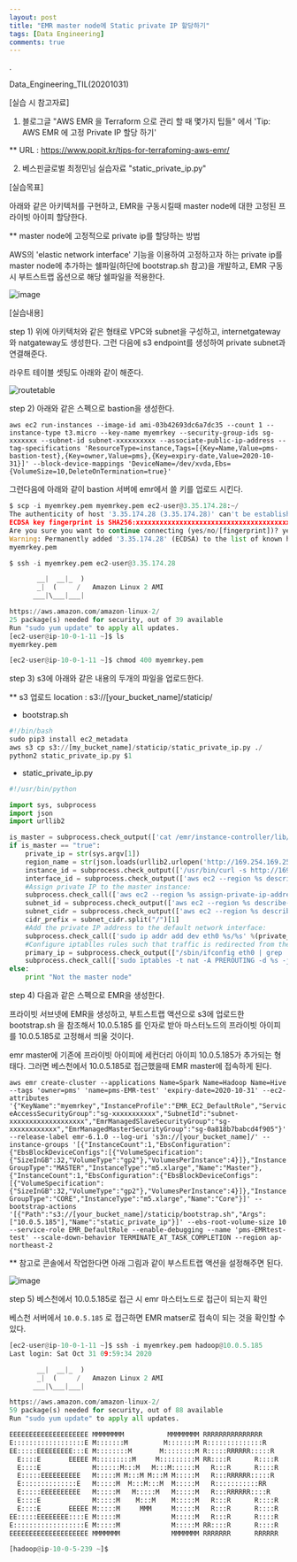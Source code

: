 ```yaml
---
layout: post
title: "EMR master node에 Static private IP 할당하기"
tags: [Data Engineering]
comments: true
---
```


.

Data_Engineering_TIL(20201031)

[실습 시 참고자료]

1) 블로그글 "AWS EMR 을 Terraform 으로 관리 할 때 몇가지 팁들" 에서 'Tip: AWS EMR 에 고정 Private IP 할당 하기'


** URL : https://www.popit.kr/tips-for-terrafoming-aws-emr/


2) 베스핀글로벌 최정민님 실습자료 "static_private_ip.py"


[실습목표]

아래와 같은 아키텍처를 구현하고, EMR을 구동시킬때 master node에 대한 고정된 프라이빗 아이피 할당한다.

** master node에 고정적으로 private ip를 할당하는 방법 

AWS의 'elastic network interface' 기능을 이용하여 고정하고자 하는 private ip를 master node에 추가하는 쉘파일(하단에 bootstrap.sh 참고)을 개발하고, EMR 구동시 부트스트랩 옵션으로 해당 쉘파일을 적용한다.

![image](https://user-images.githubusercontent.com/41605276/97775965-1d011d00-1ba8-11eb-8c44-d685784d2a28.png)


[실습내용]

step 1) 위에 아키텍처와 같은 형태로 VPC와 subnet을 구성하고, internetgateway와 natgateway도 생성한다. 그런 다음에 s3 endpoint를 생성하여 private subnet과 연결해준다.


라우트 테이블 셋팅도 아래와 같이 해준다.

![routetable](https://user-images.githubusercontent.com/41605276/97774019-e0c5c080-1b97-11eb-9ff5-4dd2389f4c35.png)


step 2) 아래와 같은 스펙으로 bastion을 생성한다.

`aws ec2 run-instances --image-id ami-03b42693dc6a7dc35 --count 1 --instance-type t3.micro --key-name myemrkey --security-group-ids sg-xxxxxxx --subnet-id subnet-xxxxxxxxxx --associate-public-ip-address --tag-specifications 'ResourceType=instance,Tags=[{Key=Name,Value=pms-bastion-test},{Key=owner,Value=pms},{Key=expiry-date,Value=2020-10-31}]' --block-device-mappings 'DeviceName=/dev/xvda,Ebs={VolumeSize=10,DeleteOnTermination=true}'`


그런다음에 아래와 같이 bastion 서버에 emr에서 쓸 키를 업로드 시킨다.


```python
$ scp -i myemrkey.pem myemrkey.pem ec2-user@3.35.174.28:~/
The authenticity of host '3.35.174.28 (3.35.174.28)' can't be established.
ECDSA key fingerprint is SHA256:xxxxxxxxxxxxxxxxxxxxxxxxxxxxxxxxxxxxxxxxxxxxxx
Are you sure you want to continue connecting (yes/no/[fingerprint])? yes
Warning: Permanently added '3.35.174.28' (ECDSA) to the list of known hosts.
myemrkey.pem                                                                        100% 1696    37.4KB/s   00:00

$ ssh -i myemrkey.pem ec2-user@3.35.174.28

       __|  __|_  )
       _|  (     /   Amazon Linux 2 AMI
      ___|\___|___|

https://aws.amazon.com/amazon-linux-2/
25 package(s) needed for security, out of 39 available
Run "sudo yum update" to apply all updates.
[ec2-user@ip-10-0-1-11 ~]$ ls
myemrkey.pem

[ec2-user@ip-10-0-1-11 ~]$ chmod 400 myemrkey.pem
```

step 3) s3에 아래와 같은 내용의 두개의 파일을 업로드한다.

** s3 업로드 location : s3://[your_bucket_name]/staticip/

- bootstrap.sh


```python
#!/bin/bash
sudo pip3 install ec2_metadata
aws s3 cp s3://[my_bucket_name]/staticip/static_private_ip.py ./
python2 static_private_ip.py $1
```

- static_private_ip.py


```python
#!/usr/bin/python

import sys, subprocess
import json
import urllib2

is_master = subprocess.check_output(['cat /emr/instance-controller/lib/info/instance.json | jq .isMaster'], shell=True).strip()
if is_master == "true":
    private_ip = str(sys.argv[1])
    region_name = str(json.loads(urllib2.urlopen('http://169.254.169.254/latest/dynamic/instance-identity/document').read())["region"])
    instance_id = subprocess.check_output(['/usr/bin/curl -s http://169.254.169.254/latest/meta-data/instance-id'], shell=True)
    interface_id = subprocess.check_output(['aws ec2 --region %s describe-instances --instance-ids %s | jq .Reservations[].Instances[].NetworkInterfaces[].NetworkInterfaceId' %(region_name, instance_id)], shell=True).strip().strip('"')
    #Assign private IP to the master instance:
    subprocess.check_call(['aws ec2 --region %s assign-private-ip-addresses --network-interface-id %s --private-ip-addresses %s' %(region_name, interface_id, private_ip)], shell=True)
    subnet_id = subprocess.check_output(['aws ec2 --region %s describe-instances --instance-ids %s | jq .Reservations[].Instances[].NetworkInterfaces[].SubnetId' %(region_name, instance_id)], shell=True).strip().strip('"').strip().strip('"')
    subnet_cidr = subprocess.check_output(['aws ec2 --region %s describe-subnets --subnet-ids %s | jq .Subnets[].CidrBlock' %(region_name, subnet_id)], shell=True).strip().strip('"')
    cidr_prefix = subnet_cidr.split("/")[1]
    #Add the private IP address to the default network interface:
    subprocess.check_call(['sudo ip addr add dev eth0 %s/%s' %(private_ip, cidr_prefix)], shell=True)
    #Configure iptablles rules such that traffic is redirected from the secondary to the primary IP address:
    primary_ip = subprocess.check_output(["/sbin/ifconfig eth0 | grep 'inet' | cut -d: -f2 | awk '{ print $2}'"], shell=True).strip()
    subprocess.check_call(['sudo iptables -t nat -A PREROUTING -d %s -j DNAT --to-destination %s' %(private_ip, primary_ip)], shell=True)
else:
    print "Not the master node"
```

step 4) 다음과 같은 스펙으로 EMR을 생성한다.

프라이빗 서브넷에 EMR을 생성하고, 부트스트랩 액션으로 s3에 업로드한 bootstrap.sh 을 참조해서 10.0.5.185 를 인자로 받아 마스터노드의 프라이빗 아이피를 10.0.5.185로 고정해서 띄울 것이다.

emr master에 기존에 프라이빗 아이피에 세컨더리 아이피 10.0.5.185가 추가되는 형태다. 그러면 베스천에서 10.0.5.185로 접근했을때 EMR master에 접속하게 된다.


`aws emr create-cluster --applications Name=Spark Name=Hadoop Name=Hive --tags 'owner=pms' 'name=pms-EMR-test' 'expiry-date=2020-10-31' --ec2-attributes '{"KeyName":"myemrkey","InstanceProfile":"EMR_EC2_DefaultRole","ServiceAccessSecurityGroup":"sg-xxxxxxxxxxx","SubnetId":"subnet-xxxxxxxxxxxxxxxxxxx","EmrManagedSlaveSecurityGroup":"sg-xxxxxxxxxxxx","EmrManagedMasterSecurityGroup":"sg-0a818b7babcd4f905"}' --release-label emr-6.1.0 --log-uri 's3n://[your_bucket_name]/' --instance-groups '[{"InstanceCount":1,"EbsConfiguration":{"EbsBlockDeviceConfigs":[{"VolumeSpecification":{"SizeInGB":32,"VolumeType":"gp2"},"VolumesPerInstance":4}]},"InstanceGroupType":"MASTER","InstanceType":"m5.xlarge","Name":"Master"},{"InstanceCount":1,"EbsConfiguration":{"EbsBlockDeviceConfigs":[{"VolumeSpecification":{"SizeInGB":32,"VolumeType":"gp2"},"VolumesPerInstance":4}]},"InstanceGroupType":"CORE","InstanceType":"m5.xlarge","Name":"Core"}]' --bootstrap-actions '[{"Path":"s3://[your_bucket_name]/staticip/bootstrap.sh","Args":["10.0.5.185"],"Name":"static_private_ip"}]' --ebs-root-volume-size 10 --service-role EMR_DefaultRole --enable-debugging --name 'pms-EMRtest-test' --scale-down-behavior TERMINATE_AT_TASK_COMPLETION --region ap-northeast-2`


** 참고로 콘솔에서 작업한다면 아래 그림과 같이 부스트트랩 액션을 설정해주면 된다.

![image](https://user-images.githubusercontent.com/41605276/97776332-85e99480-1baa-11eb-8f52-dca39d0d9273.png)


step 5) 베스천에서 10.0.5.185로 접근 시 emr 마스터노드로 접근이 되는지 확인

베스천 서버에서 `10.0.5.185` 로 접근하면 EMR matser로 접속이 되는 것을 확인할 수 있다.


```python
[ec2-user@ip-10-0-1-11 ~]$ ssh -i myemrkey.pem hadoop@10.0.5.185
Last login: Sat Oct 31 09:59:34 2020

       __|  __|_  )
       _|  (     /   Amazon Linux 2 AMI
      ___|\___|___|

https://aws.amazon.com/amazon-linux-2/
59 package(s) needed for security, out of 88 available
Run "sudo yum update" to apply all updates.

EEEEEEEEEEEEEEEEEEEE MMMMMMMM           MMMMMMMM RRRRRRRRRRRRRRR
E::::::::::::::::::E M:::::::M         M:::::::M R::::::::::::::R
EE:::::EEEEEEEEE:::E M::::::::M       M::::::::M R:::::RRRRRR:::::R
  E::::E       EEEEE M:::::::::M     M:::::::::M RR::::R      R::::R
  E::::E             M::::::M:::M   M:::M::::::M   R:::R      R::::R
  E:::::EEEEEEEEEE   M:::::M M:::M M:::M M:::::M   R:::RRRRRR:::::R
  E::::::::::::::E   M:::::M  M:::M:::M  M:::::M   R:::::::::::RR
  E:::::EEEEEEEEEE   M:::::M   M:::::M   M:::::M   R:::RRRRRR::::R
  E::::E             M:::::M    M:::M    M:::::M   R:::R      R::::R
  E::::E       EEEEE M:::::M     MMM     M:::::M   R:::R      R::::R
EE:::::EEEEEEEE::::E M:::::M             M:::::M   R:::R      R::::R
E::::::::::::::::::E M:::::M             M:::::M RR::::R      R::::R
EEEEEEEEEEEEEEEEEEEE MMMMMMM             MMMMMMM RRRRRRR      RRRRRR

[hadoop@ip-10-0-5-239 ~]$
```
